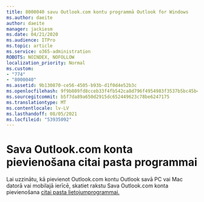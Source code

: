 ```yaml
---
title: 8000040 savu Outlook.com kontu programmā Outlook for Windows
ms.author: daeite
author: daeite
manager: jackiesm
ms.date: 04/21/2020
ms.audience: ITPro
ms.topic: article
ms.service: o365-administration
ROBOTS: NOINDEX, NOFOLLOW
localization_priority: Normal
ms.custom:
- "774"
- "8000040"
ms.assetid: 9b130870-ce56-4505-b93b-d1f0d4e52b3c
ms.openlocfilehash: 9f9b809fd8cceb33f4fb542ca8d796f4954983f3537b5bc45b47a68b96f999b6
ms.sourcegitcommit: b5f7da89a650d2915dc652449623c78be6247175
ms.translationtype: MT
ms.contentlocale: lv-LV
ms.lasthandoff: 08/05/2021
ms.locfileid: "53935092"
---
```

# <a name="add-your-outlookcom-account-to-another-mail-app"></a>Sava Outlook.com konta pievienošana citai pasta programmai

Lai uzzinātu, kā pievienot Outlook.com kontu Outlook savā PC vai Mac datorā vai mobilajā ierīcē, skatiet rakstu Sava Outlook.com konta pievienošana [citai pasta lietojumprogrammai.](https://support.office.com/article/73f3b178-0009-41ae-aab1-87b80fa94970?wt.mc_id=Office_Outlook_com_Alchemy)
  